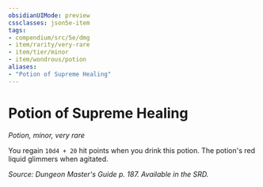 ```yaml
---
obsidianUIMode: preview
cssclasses: json5e-item
tags:
- compendium/src/5e/dmg
- item/rarity/very-rare
- item/tier/minor
- item/wondrous/potion
aliases: 
- "Potion of Supreme Healing"
---
```

# Potion of Supreme Healing
*Potion, minor, very rare*  


You regain `10d4 + 20` hit points when you drink this potion. The potion's red liquid glimmers when agitated.

*Source: Dungeon Master's Guide p. 187. Available in the SRD.*